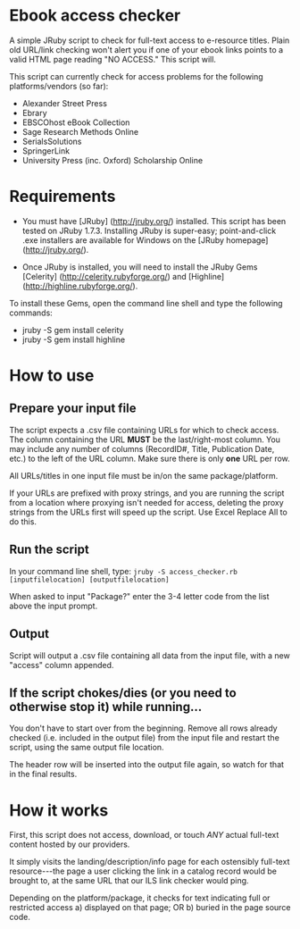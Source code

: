 # Ebook access checker
A simple JRuby script to check for full-text access to e-resource titles. Plain old URL/link checking won't alert you if one of your ebook links points to a valid HTML page reading "NO ACCESS." This script will.

This script can currently check for access problems for the following platforms/vendors (so far): 
- Alexander Street Press 
- Ebrary
- EBSCOhost eBook Collection
- Sage Research Methods Online 
- SerialsSolutions
- SpringerLink 
- University Press (inc. Oxford) Scholarship Online

# Requirements
- You must have [JRuby] (http://jruby.org/) installed. This script has been tested on JRuby 1.7.3. Installing JRuby is super-easy; point-and-click .exe installers are available for Windows on the [JRuby homepage] (http://jruby.org/).

- Once JRuby is installed, you will need to install the JRuby Gems [Celerity] (http://celerity.rubyforge.org/) and [Highline] (http://highline.rubyforge.org/).

To install these Gems, open the command line shell and type the following commands: 
- jruby -S gem install celerity
- jruby -S gem install highline

# How to use
## Prepare your input file
The script expects a .csv file containing URLs for which to check access. The column containing the URL **MUST** be the last/right-most column. You may include any number of columns (RecordID#, Title, Publication Date, etc.) to the left of the URL column. 
Make sure there is only **one** URL per row.

All URLs/titles in one input file must be in/on the same package/platform. 

If your URLs are prefixed with proxy strings, and you are running the script from a location where proxying isn't needed for access, deleting the proxy strings from the URLs first will speed up the script. Use Excel Replace All to do this. 

## Run the script
In your command line shell, type: 
``jruby -S access_checker.rb [inputfilelocation] [outputfilelocation]``

When asked to input "Package?" enter the 3-4 letter code from the list above the input prompt.

## Output
Script will output a .csv file containing all data from the input file, with a new "access" column appended.

## If the script chokes/dies (or you need to otherwise stop it) while running...
You don't have to start over from the beginning. Remove all rows already checked (i.e. included in the output file) from the input file and restart the script, using the same output file location. 

The header row will be inserted into the output file again, so watch for that in the final results. 

# How it works
First, this script does not access, download, or touch *ANY* actual full-text content hosted by our providers. 

It simply visits the landing/description/info page for each ostensibly full-text resource---the page a user clicking the link in a catalog record would be brought to, at the same URL that our ILS link checker would ping. 

Depending on the platform/package, it checks for text indicating full or restricted access a) displayed on that page; OR b) buried in the page source code.
